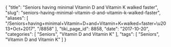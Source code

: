 {
    "title": "Seniors having minimal Vitamin D and Vitamin K walked faster",
    "slug": "seniors-having-minimal-vitamin-d-and-vitamin-k-walked-faster",
    "aliases": [
        "/Seniors+having+minimal+Vitamin+D+and+Vitamin+K+walked+faster+\u2013+Oct+2017",
        "/8858"
    ],
    "tiki_page_id": 8858,
    "date": "2017-10-20",
    "categories": [
        "Seniors",
        "Vitamin D and Vitamin K"
    ],
    "tags": [
        "Seniors",
        "Vitamin D and Vitamin K"
    ]
}